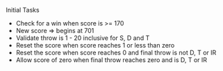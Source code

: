 Initial Tasks
- Check for a win when score is >= 170
- New score => begins at 701
- Validate throw is 1 - 20 inclusive for S, D and T
- Reset the score when score reaches 1 or less than zero
- Reset the score when score reaches 0 and final throw is not D, T or IR
- Allow score of zero when final throw reaches zero and is D, T or IR